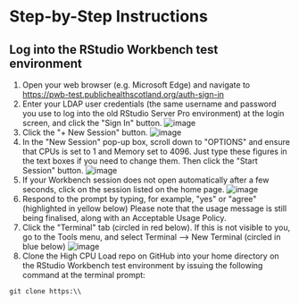 # Step-by-Step Instructions

## Log into the RStudio Workbench test environment

1. Open your web browser (e.g. Microsoft Edge) and navigate to https://pwb-test.publichealthscotland.org/auth-sign-in
2. Enter your LDAP user credentials (the same username and password you use to log into the old RStudio Server Pro environment) at the login screen, and click the "Sign In" button.
![image](https://user-images.githubusercontent.com/45657289/199207525-4c36f541-c4fd-47e8-b86a-bd5488e89410.png)
3. Click the "+ New Session" button.
![image](https://user-images.githubusercontent.com/45657289/199207826-9fb88d1c-88e6-4418-9cec-1ec8a0f02875.png)
4. In the "New Session" pop-up box, scroll down to "OPTIONS" and ensure that CPUs is set to 1 and Memory set to 4096.  Just type these figures in the text boxes if you need to change them.  Then click the "Start Session" button.
![image](https://user-images.githubusercontent.com/45657289/199208631-7d5e7684-da50-47c2-8df1-aea6faa5381d.png)
5. If your Workbench session does not open automatically after a few seconds, click on the session listed on the home page.
![image](https://user-images.githubusercontent.com/45657289/199208971-bf977d57-b042-4e43-9e15-b9b107dc89bc.png)
6. Respond to the prompt by typing, for example, "yes" or "agree" (highlighted in yellow below)  Please note that the usage message is still being finalised, along with an Acceptable Usage Policy.
7. Click the "Terminal" tab (circled in red below).  If this is not visible to you, go to the Tools menu, and select Terminal --> New Terminal (circled in blue below)
![image](https://user-images.githubusercontent.com/45657289/199212981-8bae5c75-ec03-4a12-a2a7-7965ca5a0e1d.png)
8. Clone the High CPU Load repo on GitHub into your home directory on the RStudio Workbench test environment by issuing the following command at the terminal prompt:

`git clone https:\\`
